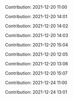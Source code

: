 Contribution: 2021-12-20 11:00

Contribution: 2021-12-20 14:01

Contribution: 2021-12-20 14:02

Contribution: 2021-12-20 14:03

Contribution: 2021-12-20 15:04

Contribution: 2021-12-20 12:05

Contribution: 2021-12-20 13:06

Contribution: 2021-12-20 15:07

Contribution: 2021-12-24 11:00

Contribution: 2021-12-24 13:01

